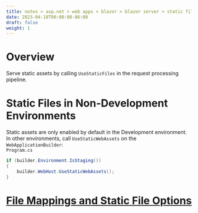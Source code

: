 ```yaml
---
title: notes > asp.net > web apps > blazor > blazor server > static files
date: 2023-04-18T00:00:00-06:00
draft: false
weight: 1
---
```


# Overview
Serve static assets by calling `UseStaticFiles` in the request processing pipeline.

# Static Files in Non-Development Environments
Static assets are only enabled by default in the Development environment.  In other environments, call `UseStaticWebAssets` on the `WebApplicationBuilder`:  
`Program.cs`
```cs
if (builder.Environment.IsStaging())
{
    builder.WebHost.UseStaticWebAssets();
}
```

# [File Mappings and Static File Options](https://learn.microsoft.com/en-us/aspnet/core/blazor/fundamentals/static-files?view=aspnetcore-7.0#blazor-server-file-mappings-and-static-file-options)
